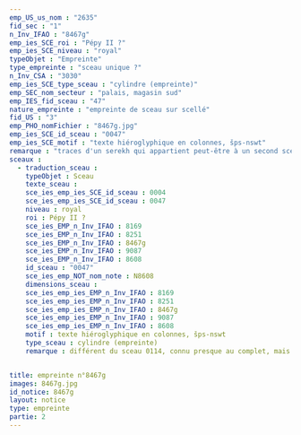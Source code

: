 ```yaml
---
emp_US_us_nom : "2635"
fid_sec : "1"
n_Inv_IFAO : "8467g"
emp_ies_SCE_roi : "Pépy II ?"
emp_ies_SCE_niveau : "royal"
typeObjet : "Empreinte"
type_empreinte : "sceau unique ?"
n_Inv_CSA : "3030"
emp_ies_SCE_type_sceau : "cylindre (empreinte)"
emp_SEC_nom_secteur : "palais, magasin sud"
emp_IES_fid_sceau : "47"
nature_empreinte : "empreinte de sceau sur scellé"
fid_US : "3"
emp_PHO_nomFichier : "8467g.jpg"
emp_ies_SCE_id_sceau : "0047"
emp_ies_SCE_motif : "texte hiéroglyphique en colonnes, šps-nswt"
remarque : "traces d'un serekh qui appartient peut-être à un second sceau."
sceaux :
  - traduction_sceau : 
    typeObjet : Sceau
    texte_sceau : 
    sce_ies_emp_ies_SCE_id_sceau : 0004
    sce_ies_emp_ies_SCE_id_sceau : 0047
    niveau : royal
    roi : Pépy II ?
    sce_ies_EMP_n_Inv_IFAO : 8169
    sce_ies_EMP_n_Inv_IFAO : 8251
    sce_ies_EMP_n_Inv_IFAO : 8467g
    sce_ies_EMP_n_Inv_IFAO : 9087
    sce_ies_EMP_n_Inv_IFAO : 8608
    id_sceau : "0047"
    sce_ies_emp_NOT_nom_note : N8608
    dimensions_sceau : 
    sce_ies_emp_ies_EMP_n_Inv_IFAO : 8169
    sce_ies_emp_ies_EMP_n_Inv_IFAO : 8251
    sce_ies_emp_ies_EMP_n_Inv_IFAO : 8467g
    sce_ies_emp_ies_EMP_n_Inv_IFAO : 9087
    sce_ies_emp_ies_EMP_n_Inv_IFAO : 8608
    motif : texte hiéroglyphique en colonnes, šps-nswt
    type_sceau : cylindre (empreinte)
    remarque : différent du sceau 0114, connu presque au complet, mais texte identique ?


title: empreinte n°8467g
images: 8467g.jpg
id_notice: 8467g
layout: notice
type: empreinte
partie: 2
---
```


